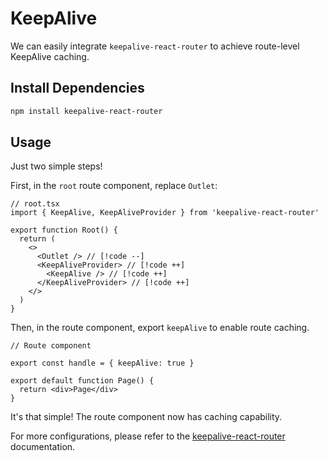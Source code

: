 # KeepAlive

We can easily integrate `keepalive-react-router` to achieve route-level KeepAlive caching.

## Install Dependencies

```bash
npm install keepalive-react-router
```

## Usage

Just two simple steps!

First, in the `root` route component, replace `Outlet`:

```tsx
// root.tsx
import { KeepAlive, KeepAliveProvider } from 'keepalive-react-router'

export function Root() {
  return (
    <>
      <Outlet /> // [!code --]
      <KeepAliveProvider> // [!code ++]
        <KeepAlive /> // [!code ++]
      </KeepAliveProvider> // [!code ++]
    </>
  )
}
```

Then, in the route component, export `keepAlive` to enable route caching.

```tsx
// Route component

export const handle = { keepAlive: true }

export default function Page() {
  return <div>Page</div>
}
```

It's that simple! The route component now has caching capability.

For more configurations, please refer to the [keepalive-react-router](https://hemengke1997.github.io/keepalive-react-router/) documentation.

